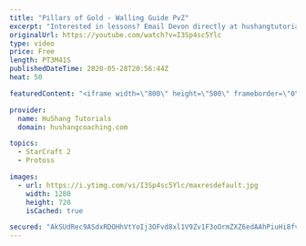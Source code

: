 ```yaml
---
title: "Pillars of Gold - Walling Guide PvZ"
excerpt: "Interested in lessons? Email Devon directly at hushangtutorials@outlook.com ------------------------------------------------------------------------------------------------------- Want to support HuShang Tutorials directly? Patreon is a website where you can contribute a monthly donation that will help"
originalUrl: https://youtube.com/watch?v=I3Sp4sc5Ylc
type: video
price: Free
length: PT3M41S
publishedDateTime: 2020-05-28T20:56:44Z
heat: 50

featuredContent: "<iframe width=\"800\" height=\"500\" frameborder=\"0\" src=\"https://www.youtube.com/embed/I3Sp4sc5Ylc\" allow=\"accelerometer; autoplay; encrypted-media; gyroscope; picture-in-picture\" allowfullscreen></iframe>"

provider:
  name: HuShang Tutorials
  domain: hushangcoaching.com

topics:
  - StarCraft 2
  - Protoss

images:
  - url: https://i.ytimg.com/vi/I3Sp4sc5Ylc/maxresdefault.jpg
    width: 1280
    height: 720
    isCached: true

secured: "AkSUdRec9ASdxRDOHhVtYoIj3OFvd8xl1V9Zv1F3oOrmZXZ6edAAhPiuHi8fvsCeKKhBCOS6aVdhz2J74+x1mdS1P5vvr/7qgKTacW1+Yvgo1TidFdon2xmSmij4OhuUR6ZpfZbumeoONJW/oPbZuV++v1Gc52N1bkub7kNsoC7vPgI2JpR/eFzG0xz5nBk0LRMnE5OBjhN6vzh8JhRaDPO8yVx3Trm9cuUPIWyBbH8LfHrO+iFz95WQYtYCKzMNOmyKA8FvJHQPTdlc4MaWkU3+4kt66jijfBoeqDS/gHCeWnVJgrP9/uhvULFvpZhQTaG1JW3SZxp9berqMXCeqoP76pSXXhzb4oE2Y5biYacL/rRrDzCRtcjv4ebnlxOZUh8r3MenJIJwgySOmm5rnw8X9rYj8us+NJoH07gzVg8=;Gkuu6mRbK/5sUZzgsUdQIQ=="
---
```


